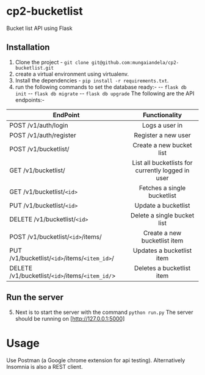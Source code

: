 # cp2-bucketlist
Bucket list API using Flask

## Installation
1. Clone the project - `git clone git@github.com:mungaiandela/cp2-bucketlist.git`
2. create a virtual environment using virtualenv.
3. Install the dependencies - `pip install -r requirements.txt`.
4. run the following commands to set the database ready:-
  -- `flask db init`
  -- `flask db migrate`
  -- `flask db upgrade`
The following are the API endpoints:-

| EndPoint                                  | Functionality                    |
| ------------------------------            |:-------------------------------: |
| POST /v1/auth/login                          | Logs a user in                   |
| POST /v1/auth/register                       | Register a new user              |
| POST /v1/bucketlist/                         | Create a new bucket list         |
| GET /v1/bucketlist/                         | List all bucketlists for currently logged in user|
| GET /v1/bucketlist/`<id>`                 | Fetches a single bucketlist      |
| PUT /v1/bucketlist/`<id>`                    | Update a bucketlist              |
| DELETE /v1/bucketlist/`<id>`                  | Delete a single bucket list      |
| POST /v1/bucketlist/`<id>`/items/             | Create a new bucketlist item     |
| PUT /v1/bucketlist/`<id>`/items/`<item_id>`/     | Updates a bucketlist item        |
| DELETE /v1/bucketlist/`<id>`/items/`<item_id/`>  | Deletes a bucketlist item        |

## Run the server
  5. Next is to start the server with the command `python run.py`
    The server should be running on [http://127.0.0.1:5000]

# Usage
  Use Postman (a Google chrome extension for api testing).
  Alternatively Insomnia is also a REST client.
